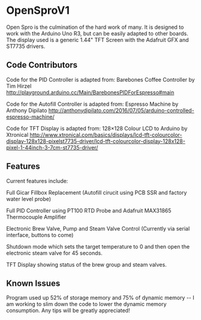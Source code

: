 # OpenSproV1
Open Spro is the culmination of the hard work of many.  It is designed to work with the Arduino Uno R3, but can be easily adapted to other boards.  The display used is a generic 1.44" TFT Screen with the Adafruit GFX and ST7735 drivers.

## Code Contributors

Code for the PID Controller is adapted from:
Barebones Coffee Controller by Tim Hirzel
http://playground.arduino.cc/Main/BarebonesPIDForEspresso#main

Code for the Autofill Controller is adapted from:
Espresso Machine by Anthony Dipilato
http://anthonydipilato.com/2016/07/05/arduino-controlled-espresso-machine/

Code for TFT Display is adapted from:
128×128 Colour LCD to Arduino by Xtronical
http://www.xtronical.com/basics/displays/lcd-tft-colourcolor-display-128x128-pixelst7735-driver/lcd-tft-colourcolor-display-128x128-pixel-1-44inch-3-7cm-st7735-driver/

## Features

Current features include:

Full Gicar Fillbox Replacement (Autofill cirucit using PCB SSR and factory water level probe)

Full PID Controller using PT100 RTD Probe and Adafruit MAX31865 Thermocouple Amplifier

Electronic Brew Valve, Pump and Steam Valve Control (Currently via serial interface, buttons to come)

Shutdown mode which sets the target temperature to 0 and then open the electronic steam valve for 45 seconds. 

TFT Display showing status of the brew group and steam valves.

## Known Issues

Program used up 52% of storage memory and 75% of dynamic memory -- I am working to slim down the code to lower the dynamic memory consumption.  Any tips will be greatly appreciated!
